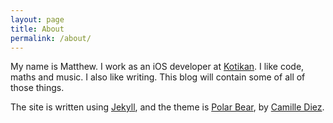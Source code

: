 ```yaml
---
layout: page
title: About
permalink: /about/
---
```

My name is Matthew. I work as an iOS developer at [Kotikan](http://kotikan.com). I like code, maths and music. I also like writing. This blog will contain some of all of those things.

The site is written using [Jekyll](http://jekyllrb.com), and the theme is [Polar Bear](https://github.com/diezcami/polar-bear-theme), by [Camille Diez](http://diezcami.github.io/).